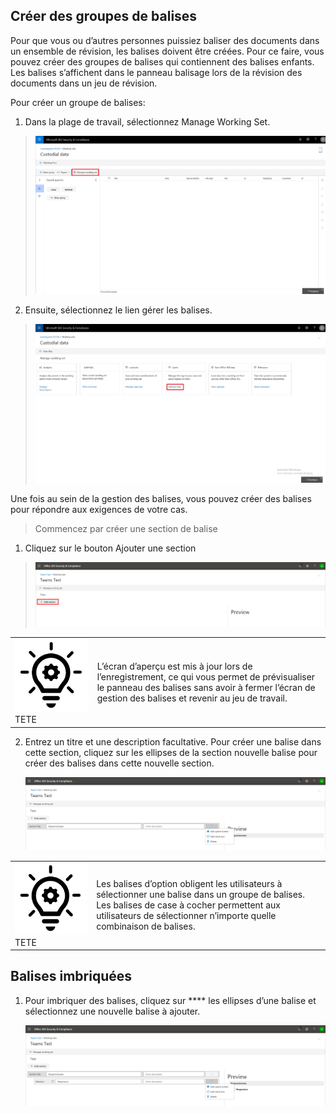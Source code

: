 ## <a name="create-tag-groups"></a>Créer des groupes de balises

Pour que vous ou d’autres personnes puissiez baliser des documents dans un ensemble de révision, les balises doivent être créées. Pour ce faire, vous pouvez créer des groupes de balises qui contiennent des balises enfants. Les balises s’affichent dans le panneau balisage lors de la révision des documents dans un jeu de révision.

Pour créer un groupe de balises:

1.  Dans la plage de travail, sélectionnez Manage Working Set.

> ![](../media/ED-managews.png)

2.  Ensuite, sélectionnez le lien gérer les balises.

> ![](../media/ED-managetags.png)

Une fois au sein de la gestion des balises, vous pouvez créer des balises pour répondre aux exigences de votre cas.

> Commencez par créer une section de balise

1.  Cliquez sur le bouton Ajouter une section

> ![Image contenant une description générée automatiquement](../media/ED-addtagsection.png)

|                                                                                                                             |                                                                                                                                                                 |
| --------------------------------------------------------------------------------------------------------------------------- | --------------------------------------------------------------------------------------------------------------------------------------------------------------- |
| ![](../media/ED-tipicon.png)TETE | L’écran d’aperçu est mis à jour lors de l’enregistrement, ce qui vous permet de prévisualiser le panneau des balises sans avoir à fermer l’écran de gestion des balises et revenir au jeu de travail. |

2.  Entrez un titre et une description facultative. Pour créer une balise dans cette section, cliquez sur les ellipses de la section nouvelle balise pour créer des balises dans cette nouvelle section.
    
    ![Capture d’écran d’une description de téléphone de cellule générée automatiquement](../media/ED-createtag.png)

|                                                                                                                             |                                                                                                                                         |
| --------------------------------------------------------------------------------------------------------------------------- | --------------------------------------------------------------------------------------------------------------------------------------- |
| ![](../media/ED-tipicon.png)TETE | Les balises d’option obligent les utilisateurs à sélectionner une balise dans un groupe de balises. Les balises de case à cocher permettent aux utilisateurs de sélectionner n’importe quelle combinaison de balises. |

## <a name="nested-tags"></a>Balises imbriquées

1.  Pour imbriquer des balises, cliquez sur **** les ellipses d’une balise et sélectionnez une nouvelle balise à ajouter.
    
    ![](../media/ED-tagnesting.png)

